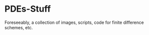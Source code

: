 # PDEs-Stuff
Foreseeably, a collection of images, scripts, code for finite difference schemes, etc. 
